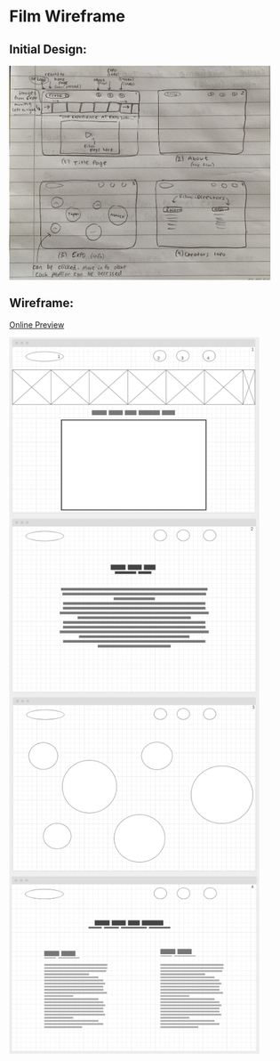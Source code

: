 # Film Wireframe

## Initial Design:
<img src="https://github.com/SalamaAlmheiri/CommLab/blob/main/Wireframe/initialDesign.png" width=470 align=center>

## Wireframe:
[Online Preview](https://wireframe.cc/pro/pp/0f775816d513020)

<img src="https://github.com/SalamaAlmheiri/CommLab/blob/main/Wireframe/page1.png" width=450 align=center>

<img src="https://github.com/SalamaAlmheiri/CommLab/blob/main/Wireframe/page2.png" width=450 align=center>

<img src="https://github.com/SalamaAlmheiri/CommLab/blob/main/Wireframe/page3.png" width=450 align=center>

<img src="https://github.com/SalamaAlmheiri/CommLab/blob/main/Wireframe/page4.png" width=450 align=center>
